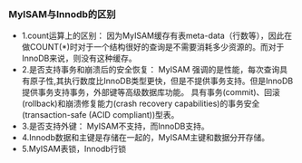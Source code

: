 ### MyISAM与Innodb的区别
- 1.count运算上的区别： 因为MyISAM缓存有表meta-data（行数等），因此在做COUNT(*)时对于一个结构很好的查询是不需要消耗多少资源的。而对于InnoDB来说，则没有这种缓存。
- 2.是否支持事务和崩溃后的安全恢复： MyISAM 强调的是性能，每次查询具有原子性,其执行数度比InnoDB类型更快，但是不提供事务支持。但是InnoDB 提供事务支持事务，外部键等高级数据库功能。 具有事务(commit)、回滚(rollback)和崩溃修复能力(crash recovery capabilities)的事务安全(transaction-safe (ACID compliant))型表。
- 3.是否支持外键： MyISAM不支持，而InnoDB支持。
- 4.Innodb数据和主键是存储在一起的，MyISAM主键和数据分开存储。
- 5.MyISAM表锁，Innodb行锁

